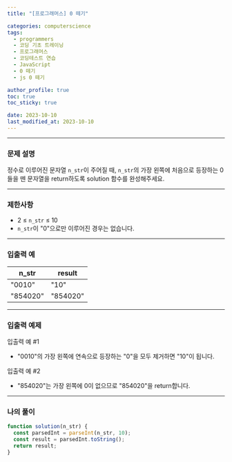 ```yaml
---
title: "[프로그래머스] 0 떼기"

categories: computerscience
tags:
  - programmers
  - 코딩 기초 트레이닝
  - 프로그래머스
  - 코딩테스트 연습
  - JavaScript
  - 0 떼기
  - js 0 떼기

author_profile: true
toc: true
toc_sticky: true

date: 2023-10-10
last_modified_at: 2023-10-10
---
```


---

### 문제 설명

정수로 이루어진 문자열 `n_str`이 주어질 때, `n_str`의 가장 왼쪽에 처음으로 등장하는 0들을 뗀 문자열을 return하도록 solution 함수를 완성해주세요.

---

### 제한사항

- 2 ≤ `n_str` ≤ 10
- `n_str`이 "0"으로만 이루어진 경우는 없습니다.

---

### 입출력 예

| n_str    | result   |
| -------- | -------- |
| "0010"   | "10"     |
| "854020" | "854020" |

---

### 입출력 예제

입출력 예 #1

- "0010"의 가장 왼쪽에 연속으로 등장하는 "0"을 모두 제거하면 "10"이 됩니다.

입출력 예 #2

- "854020"는 가장 왼쪽에 0이 없으므로 "854020"을 return합니다.

---

### 나의 풀이

```jsx
function solution(n_str) {
  const parsedInt = parseInt(n_str, 10);
  const result = parsedInt.toString();
  return result;
}
```
